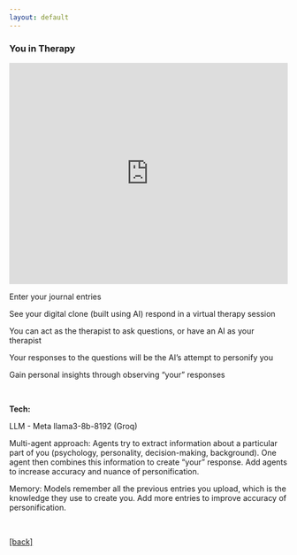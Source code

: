 ```yaml
---
layout: default
---
```


### You in Therapy

<iframe 
  width="100%" 
  height="400" 
  src="https://drive.google.com/file/d/1eLjR2A6R5un487Hx9jRCw0kJjZFCD1D3/preview" 
  allow="autoplay"
  style="border: none;">
</iframe>

Enter your journal entries

See your digital clone (built using AI) respond in a virtual therapy session

You can act as the therapist to ask questions, or have an AI as your therapist

Your responses to the questions will be the AI’s attempt to personify you

Gain personal insights through observing “your” responses

&nbsp;

**Tech:**

LLM - Meta llama3-8b-8192 (Groq)

Multi-agent approach: Agents try to extract information about a particular part of you (psychology, personality, decision-making, background). One agent then combines this information to create “your” response. Add agents to increase accuracy and nuance of personification.

Memory: Models remember all the previous entries you upload, which is the knowledge they use to create you. Add more entries to improve accuracy of personification.

&nbsp;

[[back]](../projects)

&nbsp;

&nbsp;